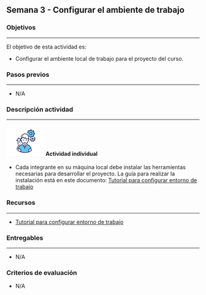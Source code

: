 ## Semana 3 - Configurar el ambiente de trabajo

### Objetivos

---

El objetivo de esta actividad es:

- Configurar el ambiente local de trabajo para el proyecto del curso.

### Pasos previos

---

- N/A

### Descripción actividad

---

#### ![](./../../assets/images/individuo.png) Actividad individual

- Cada integrante en su máquina local debe instalar las herramientas necesarias para desarrollar el proyecto. La guía para realizar la instalación está en este documento: [Tutorial para configurar entorno de trabajo](http://misovirtual.virtual.uniandes.edu.co:8080/codelabs/EntornoTrabajo/index.html#0)

### Recursos

---

- [Tutorial para configurar entorno de trabajo](http://misovirtual.virtual.uniandes.edu.co:8080/codelabs/EntornoTrabajo/index.html#0)

### Entregables

---

- N/A

### Criterios de evaluación

- N/A
